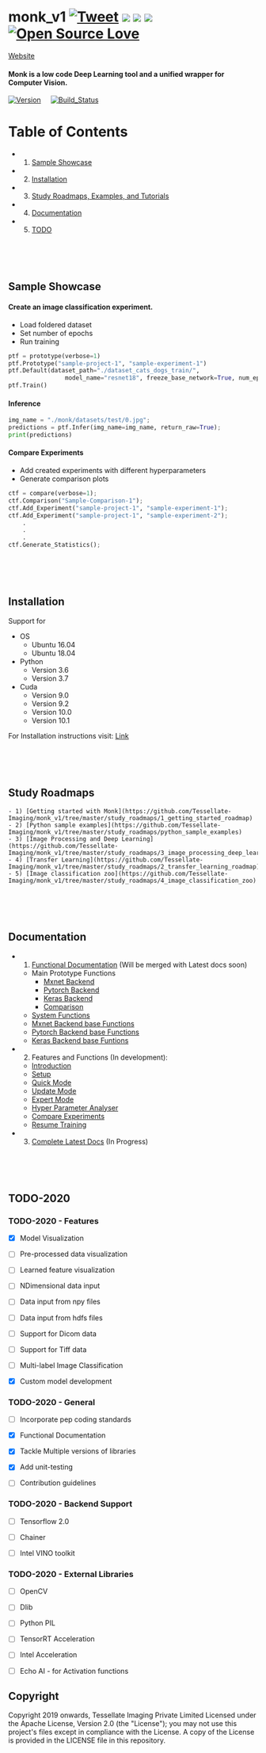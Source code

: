 # monk_v1 [![Tweet](https://img.shields.io/twitter/url/https/github.com/tterb/hyde.svg?style=social)](http://twitter.com/share?text=Check%20out%20Monk:%20An%20Open%20Source%20Unified%20Wrapper%20for%20Computer%20Vision&url=https://github.com/Tessellate-Imaging/monk_v1&hashtags=MonkAI,OpenSource,UnifiedWrapper,DeepLEarning,ComputerVision,TessellateImaging) [![](http://hits.dwyl.io/Tessellate-Imaging/monk_v1.svg)](http://hits.dwyl.io/Tessellate-Imaging/monk_v1) ![](https://tokei.rs/b1/github/Tessellate-Imaging/monk_v1) ![](https://tokei.rs/b1/github/Tessellate-Imaging/monk_v1?category=files) [![Open Source Love](https://badges.frapsoft.com/os/v1/open-source.svg?v=103)](https://github.com/ellerbrock/open-source-badges/)


[Website](https://monkai-42.firebaseapp.com/)

#### Monk is a low code Deep Learning tool and a unified wrapper for Computer Vision.
[![Version](https://img.shields.io/badge/version-v1.0-lightgrey)](https://github.com/Tessellate-Imaging/monk_v1) &nbsp; &nbsp;
[![Build_Status](https://img.shields.io/badge/build-passing-green)](https://github.com/Tessellate-Imaging/monk_v1)


# Table of Contents
  - 1) [Sample Showcase](#1)
  - 2) [Installation](#2)
  - 3) [Study Roadmaps, Examples, and Tutorials](#3)
  - 4) [Documentation](#4)
  - 5) [TODO](#5)

<br />
<br />
<br />


<a id="1"></a>
## Sample Showcase

#### Create an image classification experiment.
- Load foldered dataset
- Set number of epochs
- Run training

```python
ptf = prototype(verbose=1)
ptf.Prototype("sample-project-1", "sample-experiment-1")
ptf.Default(dataset_path="./dataset_cats_dogs_train/", 
                model_name="resnet18", freeze_base_network=True, num_epochs=2)
ptf.Train()
```

#### Inference

```python
img_name = "./monk/datasets/test/0.jpg";
predictions = ptf.Infer(img_name=img_name, return_raw=True);
print(predictions)
```


#### Compare Experiments

- Add created experiments with different hyperparameters
- Generate comparison plots

```python
ctf = compare(verbose=1);
ctf.Comparison("Sample-Comparison-1");
ctf.Add_Experiment("sample-project-1", "sample-experiment-1");
ctf.Add_Experiment("sample-project-1", "sample-experiment-2");
    .
    . 
    .
ctf.Generate_Statistics();
```

<br />
<br />
<br />

<a id="2"></a>
## Installation

Support for
  - OS
      - Ubuntu 16.04
      - Ubuntu 18.04
  - Python
      - Version 3.6
      - Version 3.7
  - Cuda
      - Version 9.0
      - Version 9.2
      - Version 10.0
      - Version 10.1

For Installation instructions visit: [Link](https://clever-noyce-f9d43f.netlify.com/#/setup/setup)

<br />
<br />
<br />


<a id="3"></a>
## Study Roadmaps
    - 1) [Getting started with Monk](https://github.com/Tessellate-Imaging/monk_v1/tree/master/study_roadmaps/1_getting_started_roadmap)
    - 2) [Python sample examples](https://github.com/Tessellate-Imaging/monk_v1/tree/master/study_roadmaps/python_sample_examples)
    - 3) [Image Processing and Deep Learning](https://github.com/Tessellate-Imaging/monk_v1/tree/master/study_roadmaps/3_image_processing_deep_learning_roadmap)
    - 4) [Transfer Learning](https://github.com/Tessellate-Imaging/monk_v1/tree/master/study_roadmaps/2_transfer_learning_roadmap)
    - 5) [Image classification zoo](https://github.com/Tessellate-Imaging/monk_v1/tree/master/study_roadmaps/4_image_classification_zoo)
    

<br />
<br />
<br />

<a id="4"></a>
## Documentation

- 1) [Functional Documentation](https://abhi-kumar.github.io/monk_v1_docs/) (Will be merged with Latest docs soon)
    - Main Prototype Functions
        - [Mxnet Backend](https://abhi-kumar.github.io/monk_v1_docs/gluon_prototype.html)
        - [Pytorch Backend](https://abhi-kumar.github.io/monk_v1_docs/pytorch_prototype.html)
        - [Keras Backend](https://abhi-kumar.github.io/monk_v1_docs/keras_prototype.html)
        - [Comparison](https://abhi-kumar.github.io/monk_v1_docs/compare_prototype.html)
    - [System Functions](https://abhi-kumar.github.io/monk_v1_docs/system/index.html)
    - [Mxnet Backend base Functions](https://abhi-kumar.github.io/monk_v1_docs/gluon/index.html)
    - [Pytorch Backend base Functions](https://abhi-kumar.github.io/monk_v1_docs/pytorch/index.html)
    - [Keras Backend base Funtions](https://abhi-kumar.github.io/monk_v1_docs/tf_keras_1/index.html)

- 2) Features and Functions (In development):
    - [Introduction](https://clever-noyce-f9d43f.netlify.com/#/introduction)
    - [Setup](https://clever-noyce-f9d43f.netlify.com/#/setup/setup)
    - [Quick Mode](https://clever-noyce-f9d43f.netlify.com/#/quick_mode/quickmode_pytorch)
    - [Update Mode](https://clever-noyce-f9d43f.netlify.com/#/update_mode/update_dataset)
    - [Expert Mode](https://clever-noyce-f9d43f.netlify.com/#/expert_mode)
    - [Hyper Parameter Analyser](https://clever-noyce-f9d43f.netlify.com/#/hp_finder/model_finder)
    - [Compare Experiments](https://clever-noyce-f9d43f.netlify.com/#/compare_experiment)
    - [Resume Training](https://clever-noyce-f9d43f.netlify.com/#/resume_training)

- 3) [Complete Latest Docs](https://li8bot.github.io/monkai/#/home) (In Progress)


<br />
<br />
<br />


<a id="5"></a>
## TODO-2020

### TODO-2020 - Features
- [x] Model Visualization
- [ ] Pre-processed data visualization
- [ ] Learned feature visualization
- [ ] NDimensional data input
- [ ] Data input from npy files
- [ ] Data input from hdfs files
- [ ] Support for Dicom data
- [ ] Support for Tiff data
- [ ] Multi-label Image Classification
- [x] Custom model development


### TODO-2020 - General
- [ ] Incorporate pep coding standards
- [x] Functional Documentation
- [x] Tackle Multiple versions of libraries
- [x] Add unit-testing
- [ ] Contribution guidelines


### TODO-2020 - Backend Support

- [ ] Tensorflow 2.0
- [ ] Chainer
- [ ] Intel VINO toolkit


### TODO-2020 - External Libraries
- [ ] OpenCV
- [ ] Dlib
- [ ] Python PIL
- [ ] TensorRT Acceleration
- [ ] Intel Acceleration
- [ ] Echo AI - for Activation functions




## Copyright

Copyright 2019 onwards, Tessellate Imaging Private Limited Licensed under the Apache License, Version 2.0 (the "License"); you may not use this project's files except in compliance with the License. A copy of the License is provided in the LICENSE file in this repository.
